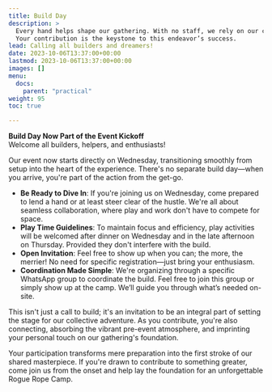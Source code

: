 ```yaml
---
title: Build Day
description: >
  Every hand helps shape our gathering. With no staff, we rely on our collective effort to transform a space into an arena for connection and exploration. 
  Your contribution is the keystone to this endeavor’s success. 
lead: Calling all builders and dreamers!
date: 2023-10-06T13:37:00+00:00
lastmod: 2023-10-06T13:37:00+00:00
images: []
menu: 
  docs:
    parent: "practical"
weight: 95
toc: true

---
```


**Build Day Now Part of the Event Kickoff**  
Welcome all builders, helpers, and enthusiasts!

Our event now starts directly on Wednesday, transitioning smoothly from setup into the heart of the experience. There's no separate build day—when you arrive, you're part of the action from the get-go.

- **Be Ready to Dive In**: If you're joining us on Wednesday, come prepared to lend a hand or at least steer clear of the hustle. We're all about seamless collaboration, where play and work don't have to compete for space.
- **Play Time Guidelines**: To maintain focus and efficiency, play activities will be welcomed after dinner on Wednesday and in the late afternoon on Thursday. Provided they don't interfere with the build.
- **Open Invitation**: Feel free to show up when you can; the more, the merrier! No need for specific registration—just bring your enthusiasm.
- **Coordination Made Simple**: We're organizing through a specific WhatsApp group to coordinate the build. Feel free to join this group or simply show up at the camp. We’ll guide you through what’s needed on-site.

This isn't just a call to build; it's an invitation to be an integral part of setting the stage for our collective adventure. As you contribute, you're also connecting, absorbing the vibrant pre-event atmosphere, and imprinting your personal touch on our gathering's foundation.

Your participation transforms mere preparation into the first stroke of our shared masterpiece. If you're drawn to contribute to something greater, come join us from the onset and help lay the foundation for an unforgettable Rogue Rope Camp.


